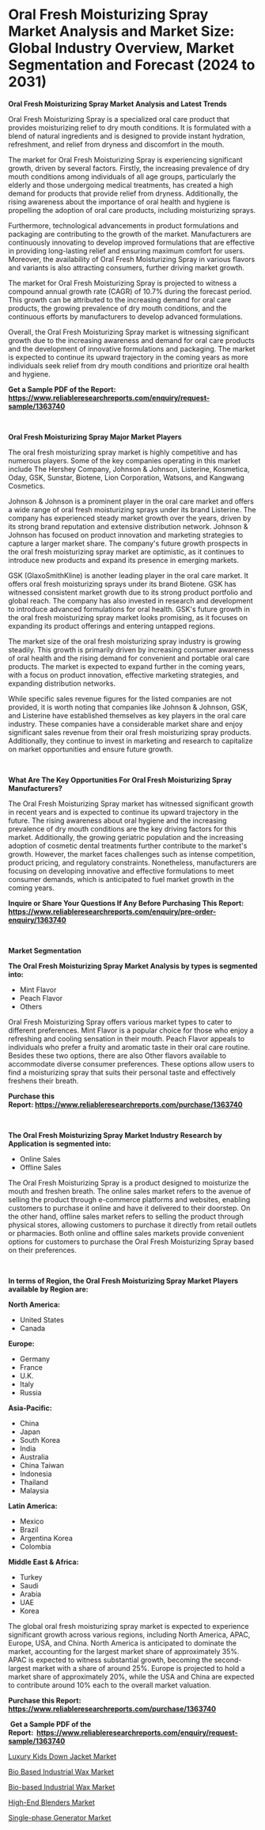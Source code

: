 <p><h1>Oral Fresh Moisturizing Spray Market Analysis and Market Size: Global Industry Overview, Market Segmentation and Forecast (2024 to 2031)</h1></p><p><strong>Oral Fresh Moisturizing Spray Market Analysis and Latest Trends</strong></p>
<p><p>Oral Fresh Moisturizing Spray is a specialized oral care product that provides moisturizing relief to dry mouth conditions. It is formulated with a blend of natural ingredients and is designed to provide instant hydration, refreshment, and relief from dryness and discomfort in the mouth.</p><p>The market for Oral Fresh Moisturizing Spray is experiencing significant growth, driven by several factors. Firstly, the increasing prevalence of dry mouth conditions among individuals of all age groups, particularly the elderly and those undergoing medical treatments, has created a high demand for products that provide relief from dryness. Additionally, the rising awareness about the importance of oral health and hygiene is propelling the adoption of oral care products, including moisturizing sprays.</p><p>Furthermore, technological advancements in product formulations and packaging are contributing to the growth of the market. Manufacturers are continuously innovating to develop improved formulations that are effective in providing long-lasting relief and ensuring maximum comfort for users. Moreover, the availability of Oral Fresh Moisturizing Spray in various flavors and variants is also attracting consumers, further driving market growth.</p><p>The market for Oral Fresh Moisturizing Spray is projected to witness a compound annual growth rate (CAGR) of 10.7% during the forecast period. This growth can be attributed to the increasing demand for oral care products, the growing prevalence of dry mouth conditions, and the continuous efforts by manufacturers to develop advanced formulations.</p><p>Overall, the Oral Fresh Moisturizing Spray market is witnessing significant growth due to the increasing awareness and demand for oral care products and the development of innovative formulations and packaging. The market is expected to continue its upward trajectory in the coming years as more individuals seek relief from dry mouth conditions and prioritize oral health and hygiene.</p></p>
<p><strong>Get a Sample PDF of the Report:&nbsp; <a href="https://www.reliableresearchreports.com/enquiry/request-sample/1363740">https://www.reliableresearchreports.com/enquiry/request-sample/1363740</a></strong></p>
<p>&nbsp;</p>
<p><strong>Oral Fresh Moisturizing Spray Major Market Players</strong></p>
<p><p>The oral fresh moisturizing spray market is highly competitive and has numerous players. Some of the key companies operating in this market include The Hershey Company, Johnson & Johnson, Listerine, Kosmetica, Oday, GSK, Sunstar, Biotene, Lion Corporation, Watsons, and Kangwang Cosmetics.</p><p>Johnson & Johnson is a prominent player in the oral care market and offers a wide range of oral fresh moisturizing sprays under its brand Listerine. The company has experienced steady market growth over the years, driven by its strong brand reputation and extensive distribution network. Johnson & Johnson has focused on product innovation and marketing strategies to capture a larger market share. The company's future growth prospects in the oral fresh moisturizing spray market are optimistic, as it continues to introduce new products and expand its presence in emerging markets.</p><p>GSK (GlaxoSmithKline) is another leading player in the oral care market. It offers oral fresh moisturizing sprays under its brand Biotene. GSK has witnessed consistent market growth due to its strong product portfolio and global reach. The company has also invested in research and development to introduce advanced formulations for oral health. GSK's future growth in the oral fresh moisturizing spray market looks promising, as it focuses on expanding its product offerings and entering untapped regions.</p><p>The market size of the oral fresh moisturizing spray industry is growing steadily. This growth is primarily driven by increasing consumer awareness of oral health and the rising demand for convenient and portable oral care products. The market is expected to expand further in the coming years, with a focus on product innovation, effective marketing strategies, and expanding distribution networks.</p><p>While specific sales revenue figures for the listed companies are not provided, it is worth noting that companies like Johnson & Johnson, GSK, and Listerine have established themselves as key players in the oral care industry. These companies have a considerable market share and enjoy significant sales revenue from their oral fresh moisturizing spray products. Additionally, they continue to invest in marketing and research to capitalize on market opportunities and ensure future growth.</p></p>
<p>&nbsp;</p>
<p><strong>What Are The Key Opportunities For Oral Fresh Moisturizing Spray Manufacturers?</strong></p>
<p><p>The Oral Fresh Moisturizing Spray market has witnessed significant growth in recent years and is expected to continue its upward trajectory in the future. The rising awareness about oral hygiene and the increasing prevalence of dry mouth conditions are the key driving factors for this market. Additionally, the growing geriatric population and the increasing adoption of cosmetic dental treatments further contribute to the market's growth. However, the market faces challenges such as intense competition, product pricing, and regulatory constraints. Nonetheless, manufacturers are focusing on developing innovative and effective formulations to meet consumer demands, which is anticipated to fuel market growth in the coming years.</p></p>
<p><strong>Inquire or Share Your Questions If Any Before Purchasing This Report: <a href="https://www.reliableresearchreports.com/enquiry/pre-order-enquiry/1363740">https://www.reliableresearchreports.com/enquiry/pre-order-enquiry/1363740</a></strong></p>
<p>&nbsp;</p>
<p><strong>Market Segmentation</strong></p>
<p><strong>The Oral Fresh Moisturizing Spray Market Analysis by types is segmented into:</strong></p>
<p><ul><li>Mint Flavor</li><li>Peach Flavor</li><li>Others</li></ul></p>
<p><p>Oral Fresh Moisturizing Spray offers various market types to cater to different preferences. Mint Flavor is a popular choice for those who enjoy a refreshing and cooling sensation in their mouth. Peach Flavor appeals to individuals who prefer a fruity and aromatic taste in their oral care routine. Besides these two options, there are also Other flavors available to accommodate diverse consumer preferences. These options allow users to find a moisturizing spray that suits their personal taste and effectively freshens their breath.</p></p>
<p><strong>Purchase this Report:&nbsp;<a href="https://www.reliableresearchreports.com/purchase/1363740">https://www.reliableresearchreports.com/purchase/1363740</a></strong></p>
<p>&nbsp;</p>
<p><strong>The Oral Fresh Moisturizing Spray Market Industry Research by Application is segmented into:</strong></p>
<p><ul><li>Online Sales</li><li>Offline Sales</li></ul></p>
<p><p>The Oral Fresh Moisturizing Spray is a product designed to moisturize the mouth and freshen breath. The online sales market refers to the avenue of selling the product through e-commerce platforms and websites, enabling customers to purchase it online and have it delivered to their doorstep. On the other hand, offline sales market refers to selling the product through physical stores, allowing customers to purchase it directly from retail outlets or pharmacies. Both online and offline sales markets provide convenient options for customers to purchase the Oral Fresh Moisturizing Spray based on their preferences.</p></p>
<p>&nbsp;</p>
<p><strong>In terms of Region, the Oral Fresh Moisturizing Spray Market Players available by Region are:</strong></p>
<p>
    <p> <strong> North America: </strong>
        <ul>
            <li>United States</li>
            <li>Canada</li>
        </ul>
        </p> 
    <p> <strong> Europe: </strong>
        <ul>
            <li>Germany</li>
            <li>France</li>
            <li>U.K.</li>
            <li>Italy</li>
            <li>Russia</li>
        </ul>
        </p> 
    <p> <strong> Asia-Pacific: </strong>
        <ul>
            <li>China</li>
            <li>Japan</li>
            <li>South Korea</li>
            <li>India</li>
            <li>Australia</li>
            <li>China Taiwan</li>
            <li>Indonesia</li>
            <li>Thailand</li>
            <li>Malaysia</li>
        </ul>
        </p> 
    <p> <strong> Latin America: </strong>
        <ul>
            <li>Mexico</li>
            <li>Brazil</li>
            <li>Argentina Korea</li>
            <li>Colombia</li>
        </ul>
        </p> 
    <p> <strong> Middle East & Africa: </strong>
        <ul>
            <li>Turkey</li>
            <li>Saudi</li>
            <li>Arabia</li>
            <li>UAE</li>
            <li>Korea</li>
        </ul>
    </p>
    </p>
<p><p>The global oral fresh moisturizing spray market is expected to experience significant growth across various regions, including North America, APAC, Europe, USA, and China. North America is anticipated to dominate the market, accounting for the largest market share of approximately 35%. APAC is expected to witness substantial growth, becoming the second-largest market with a share of around 25%. Europe is projected to hold a market share of approximately 20%, while the USA and China are expected to contribute around 10% each to the overall market valuation.</p></p>
<p><strong>Purchase this Report: <a href="https://www.reliableresearchreports.com/purchase/1363740">https://www.reliableresearchreports.com/purchase/1363740</a></strong></p>
<p>&nbsp;<strong>Get a Sample PDF of the Report:&nbsp;&nbsp;<a href="https://www.reliableresearchreports.com/enquiry/request-sample/1363740">https://www.reliableresearchreports.com/enquiry/request-sample/1363740</a></strong></p>
<p><strong></strong></p>
<p><p><a href="https://github.com/antony131rp/Market-Research-Report-List-1/blob/main/luxury-kids-down-jacket-market.md">Luxury Kids Down Jacket Market</a></p><p><a href="https://issuu.com/reportprime-2/docs/bio-based-industrial-wax-market-siz_a6780fab4cc53a">Bio Based Industrial Wax Market</a></p><p><a href="https://issuu.com/reportprime-2/docs/bio-based-industrial-wax-market-size-2030.pptx">Bio-based Industrial Wax Market</a></p><p><a href="https://github.com/lababdou/Market-Research-Report-List-1/blob/main/high-end-blenders-market.md">High-End Blenders Market</a></p><p><a href="https://issuu.com/reportprime-2/docs/single-phase-generator-market-size-2030.pptx">Single-phase Generator Market</a></p></p>